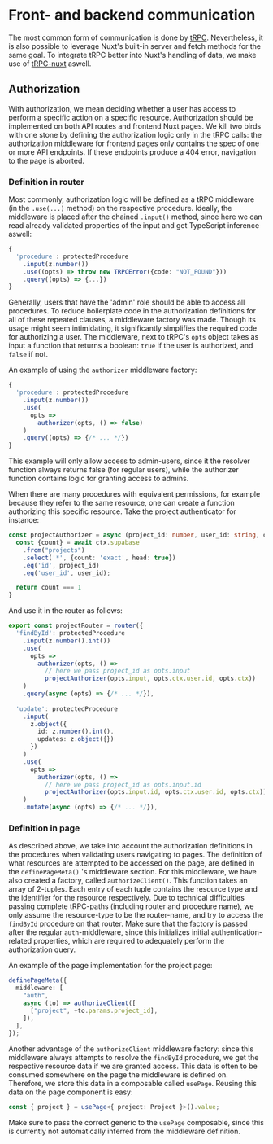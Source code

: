 # Front- and backend communication
The most common form of communication is done by [tRPC](https://trpc.io/). Nevertheless, it is also possible to leverage Nuxt's built-in server and fetch methods for the same goal. To integrate tRPC better into Nuxt's handling of data, we make use of [tRPC-nuxt](https://trpc-nuxt.vercel.app/) aswell.

## Authorization
With authorization, we mean deciding whether a user has access to perform a specific action on a specific resource. Authorization should be implemented on both API routes and frontend Nuxt pages. We kill two birds with one stone by defining the authorization logic only in the tRPC calls: the authorization middleware for frontend pages only contains the spec of one or more API endpoints. If these endpoints produce a 404 error, navigation to the page is aborted. 

### Definition in router
Most commonly, authorization logic will be defined as a tRPC middleware (in the `.use(...)` method) on the respective procedure. Ideally, the middleware is placed after the chained ``.input()`` method, since here we can read already validated properties of the input and get TypeScript inference aswell:
```ts
{
  'procedure': protectedProcedure
    .input(z.number())
    .use((opts) => throw new TRPCError({code: "NOT_FOUND"}))
    .query((opts) => {...})
}
```
Generally, users that have the 'admin' role should be able to access all procedures. To reduce boilerplate code in the authorization definitions for all of these repeated clauses, a middleware factory was made. Though its usage might seem intimidating, it significantly simplifies the required code for authorizing a user. The middleware, next to tRPC's `opts` object takes as input a function that returns a boolean: `true` if the user is authorized, and `false` if not.

An example of using the `authorizer` middleware factory:
```ts
{
  'procedure': protectedProcedure
    .input(z.number())
    .use(
      opts =>
        authorizer(opts, () => false)
    )
    .query((opts) => {/* ... */})
}
```

This example will only allow access to admin-users, since it the resolver function always returns false (for regular users), while the authorizer function contains logic for granting access to admins.

When there are many procedures with equivalent permissions, for example because they refer to the same resource, one can create a function authorizing this specific resource. Take the project authenticator for instance:

```ts
const projectAuthorizer = async (project_id: number, user_id: string, ctx: Context) => {
  const {count} = await ctx.supabase
    .from("projects")
    .select('*', {count: 'exact', head: true})
    .eq('id', project_id)
    .eq('user_id', user_id);

  return count === 1
}
```

And use it in the router as follows:
```ts
export const projectRouter = router({
  'findById': protectedProcedure
    .input(z.number().int())
    .use(
      opts =>
        authorizer(opts, () =>
          // here we pass project_id as opts.input
          projectAuthorizer(opts.input, opts.ctx.user.id, opts.ctx))
    )
    .query(async (opts) => {/* ... */}),
   
  'update': protectedProcedure
    .input(
      z.object({
        id: z.number().int(),
        updates: z.object({})
      })
    )
    .use(
      opts =>
        authorizer(opts, () =>
          // here we pass project_id as opts.input.id
          projectAuthorizer(opts.input.id, opts.ctx.user.id, opts.ctx))
    )
    .mutate(async (opts) => {/* ... */}),
```

### Definition in page
As described above, we take into account the authorization definitions in the procedures when validating users navigating to pages. The definition of what resources are attempted to be accessed on the page, are defined in the `definePageMeta()` 's middleware section. For this middleware, we have also created a factory, called `authorizeClient()`. This function takes an array of 2-tuples. Each entry of each tuple contains the resource type and the identifier for the resource respectively. Due to technical difficulties passing complete tRPC-paths (including router and procedure name), we only assume the resource-type to be the router-name, and try to access the `findById` procedure on that router. Make sure that the factory is passed after the regular `auth`-middleware, since this initializes initial authentication-related properties, which are required to adequately perform the authorization query.

An example of the page implementation for the project page: 
```ts
definePageMeta({
  middleware: [
    "auth",
    async (to) => authorizeClient([
      ["project", +to.params.project_id],
    ]),
  ],
});
```

Another advantage of the `authorizeClient` middleware factory: since this middleware always attempts to resolve the `findById` procedure, we get the respective resource data if we are granted access. This data is often to be consumed somewhere on the page the middleware is defined on. Therefore, we store this data in a composable called `usePage`. Reusing this data on the page component is easy: 
```ts
const { project } = usePage<{ project: Project }>().value;
```
Make sure to pass the correct generic to the `usePage` composable, since this is currently not automatically inferred from the middleware definition.